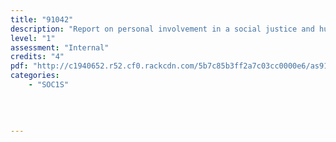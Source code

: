```yaml
---
title: "91042"
description: "Report on personal involvement in a social justice and human rights action (Social Action - Slavery)."
level: "1"
assessment: "Internal"
credits: "4"
pdf: "http://c1940652.r52.cf0.rackcdn.com/5b7c85b3ff2a7c03cc0000e6/as91042.pdf"
categories:
    - "SOC1S"
    
    
    
    
---
```

